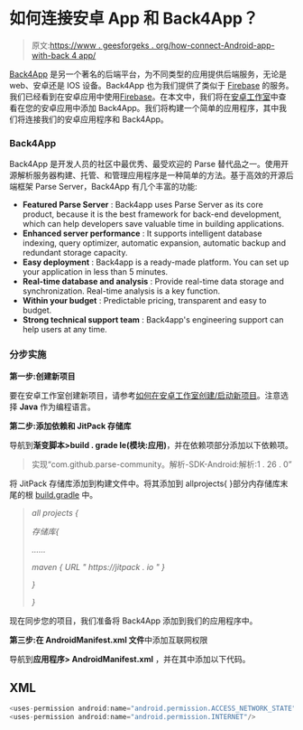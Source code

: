 # 如何连接安卓 App 和 Back4App？

> 原文:[https://www . geesforgeks . org/how-connect-Android-app-with-back 4 app/](https://www.geeksforgeeks.org/how-to-connect-android-app-with-back4app/)

[Back4App](https://www.back4app.com/) 是另一个著名的后端平台，为不同类型的应用提供后端服务，无论是 web、安卓还是 IOS 设备。Back4App 也为我们提供了类似于 [Firebase](https://www.geeksforgeeks.org/firebase-introduction/) 的服务。我们已经看到在安卓应用中使用[Firebase](https://www.geeksforgeeks.org/adding-firebase-to-android-app/)。在本文中，我们将在[安卓工作室](https://www.geeksforgeeks.org/android-studio-main-window/)中查看在您的安卓应用中添加 Back4App。我们将构建一个简单的应用程序，其中我们将连接我们的安卓应用程序和 Back4App。

### **Back4App**

Back4App 是开发人员的社区中最优秀、最受欢迎的 Parse 替代品之一。使用开源解析服务器构建、托管、和管理应用程序是一种简单的方法。基于高效的开源后端框架 Parse Server，Back4App 有几个丰富的功能:

*   **Featured Parse Server** : Back4app uses Parse Server as its core product, because it is the best framework for back-end development, which can help developers save valuable time in building applications.
*   **Enhanced server performance** : It supports intelligent database indexing, query optimizer, automatic expansion, automatic backup and redundant storage capacity.
*   **Easy deployment** : Back4app is a ready-made platform. You can set up your application in less than 5 minutes.
*   **Real-time database and analysis** : Provide real-time data storage and synchronization. Real-time analysis is a key function.
*   **Within your budget** : Predictable pricing, transparent and easy to budget.
*   **Strong technical support team** : Back4app's engineering support can help users at any time.

### **分步实施**

**第一步:创建新项目**

要在安卓工作室创建新项目，请参考[如何在安卓工作室创建/启动新项目](https://www.geeksforgeeks.org/android-how-to-create-start-a-new-project-in-android-studio/)。注意选择 **Java** 作为编程语言。

**第二步:添加依赖和 JitPack 存储库**

导航到**渐变脚本>build . grade le(模块:应用)**，并在依赖项部分添加以下依赖项。

> 实现“com.github.parse-community。解析-SDK-Android:解析:1 . 26 . 0”

将 JitPack 存储库添加到构建文件中。将其添加到 allprojects{ }部分内存储库末尾的根 [build.gradle](https://www.geeksforgeeks.org/android-build-gradle/) 中。

> *all projects {*
> 
> *存储库{*
> 
> *……*
> 
> *maven { URL " https://jitpack . io " }*
> 
> *}*
> 
> *}*

现在同步您的项目，我们准备将 Back4App 添加到我们的应用程序中。

**第三步:在 AndroidManifest.xml 文件**中添加互联网权限

导航到**应用程序> AndroidManifest.xml** ，并在其中添加以下代码。

## XML

```java
<uses-permission android:name="android.permission.ACCESS_NETWORK_STATE"/>
<uses-permission android:name="android.permission.INTERNET"/>
```